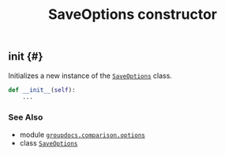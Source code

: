 ﻿---
title: SaveOptions constructor
second_title: GroupDocs.Comparison for Python via .NET API References
description: 
type: docs
url: /python-net/groupdocs.comparison.options/saveoptions/__init__/
is_root: false
weight: 10
---

## __init__ {#}

Initializes a new instance of the [`SaveOptions`](/comparison/python-net/groupdocs.comparison.options/saveoptions) class.



```python
def __init__(self):
    ...
```





### See Also
* module [`groupdocs.comparison.options`](../../)
* class [`SaveOptions`](/comparison/python-net/groupdocs.comparison.options/saveoptions)
